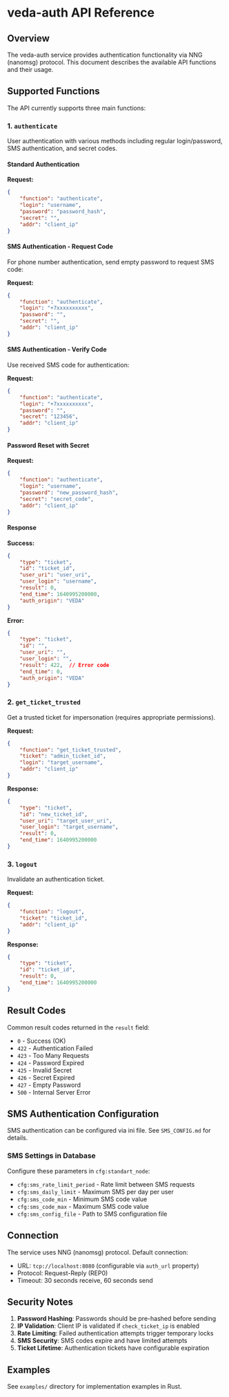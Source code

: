 # veda-auth API Reference

## Overview

The veda-auth service provides authentication functionality via NNG (nanomsg) protocol. This document describes the available API functions and their usage.

## Supported Functions

The API currently supports three main functions:

### 1. `authenticate`

User authentication with various methods including regular login/password, SMS authentication, and secret codes.

#### Standard Authentication

**Request:**
```json
{
    "function": "authenticate",
    "login": "username", 
    "password": "password_hash",
    "secret": "",
    "addr": "client_ip"
}
```

#### SMS Authentication - Request Code

For phone number authentication, send empty password to request SMS code:

**Request:**
```json
{
    "function": "authenticate",
    "login": "+7xxxxxxxxxx",
    "password": "",
    "secret": "",
    "addr": "client_ip"
}
```

#### SMS Authentication - Verify Code

Use received SMS code for authentication:

**Request:**
```json
{
    "function": "authenticate", 
    "login": "+7xxxxxxxxxx",
    "password": "",
    "secret": "123456",
    "addr": "client_ip"
}
```

#### Password Reset with Secret

**Request:**
```json
{
    "function": "authenticate",
    "login": "username",
    "password": "new_password_hash", 
    "secret": "secret_code",
    "addr": "client_ip"
}
```

#### Response

**Success:**
```json
{
    "type": "ticket",
    "id": "ticket_id",
    "user_uri": "user_uri",
    "user_login": "username", 
    "result": 0,
    "end_time": 1640995200000,
    "auth_origin": "VEDA"
}
```

**Error:**
```json
{
    "type": "ticket",
    "id": "",
    "user_uri": "",
    "user_login": "",
    "result": 422,  // Error code
    "end_time": 0,
    "auth_origin": "VEDA"
}
```

### 2. `get_ticket_trusted`

Get a trusted ticket for impersonation (requires appropriate permissions).

**Request:**
```json
{
    "function": "get_ticket_trusted",
    "ticket": "admin_ticket_id",
    "login": "target_username",
    "addr": "client_ip"
}
```

**Response:**
```json
{
    "type": "ticket",
    "id": "new_ticket_id",
    "user_uri": "target_user_uri",
    "user_login": "target_username",
    "result": 0,
    "end_time": 1640995200000
}
```

### 3. `logout`

Invalidate an authentication ticket.

**Request:**
```json
{
    "function": "logout",
    "ticket": "ticket_id",
    "addr": "client_ip"
}
```

**Response:**
```json
{
    "type": "ticket",
    "id": "ticket_id",
    "result": 0,
    "end_time": 1640995200000
}
```

## Result Codes

Common result codes returned in the `result` field:

- `0` - Success (OK)
- `422` - Authentication Failed
- `423` - Too Many Requests
- `424` - Password Expired
- `425` - Invalid Secret
- `426` - Secret Expired
- `427` - Empty Password
- `500` - Internal Server Error

## SMS Authentication Configuration

SMS authentication can be configured via ini file. See `SMS_CONFIG.md` for details.

### SMS Settings in Database

Configure these parameters in `cfg:standart_node`:

- `cfg:sms_rate_limit_period` - Rate limit between SMS requests
- `cfg:sms_daily_limit` - Maximum SMS per day per user  
- `cfg:sms_code_min` - Minimum SMS code value
- `cfg:sms_code_max` - Maximum SMS code value
- `cfg:sms_config_file` - Path to SMS configuration file

## Connection

The service uses NNG (nanomsg) protocol. Default connection:
- URL: `tcp://localhost:8080` (configurable via `auth_url` property)
- Protocol: Request-Reply (REP0)
- Timeout: 30 seconds receive, 60 seconds send

## Security Notes

1. **Password Hashing**: Passwords should be pre-hashed before sending
2. **IP Validation**: Client IP is validated if `check_ticket_ip` is enabled
3. **Rate Limiting**: Failed authentication attempts trigger temporary locks
4. **SMS Security**: SMS codes expire and have limited attempts
5. **Ticket Lifetime**: Authentication tickets have configurable expiration

## Examples

See `examples/` directory for implementation examples in Rust.
